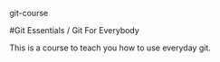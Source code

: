  git-course

#Git Essentials / Git For Everybody

This is a course to teach you how to use everyday git.

